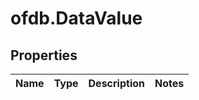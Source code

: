 # ofdb.DataValue

## Properties

Name | Type | Description | Notes
------------ | ------------- | ------------- | -------------


